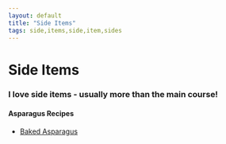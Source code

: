 ```yaml
---
layout: default
title: "Side Items"
tags: side,items,side,item,sides
---
```

# Side Items

### I love side items - usually more than the main course!

#### Asparagus Recipes
* [Baked Asparagus]({{site.github.url}}/SideItems/BakedAsparagus/index.html)
